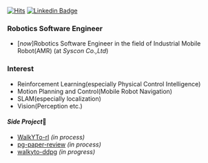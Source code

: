 [![Hits](https://hits.seeyoufarm.com/api/count/incr/badge.svg?url=https%3A%2F%2Fgithub.com%2FCUN-bjy)](https://hits.seeyoufarm.com)
[![Linkedin Badge](https://img.shields.io/badge/-LinkedIn-blue?style=flat-square&logo=Linkedin&logoColor=white&link=https://www.linkedin.com/in/seong-yun-byeon-8183a8113/)](https://www.linkedin.com/in/junyeob-baek-640abb5b/)


### Robotics Software Engineer
- [*now*]Robotics Software Engineer in the field of Industrial Mobile Robot(AMR) (at *Syscon Co.,Ltd*)

### Interest
- Reinforcement Learning(especially Physical Control Intelligence)
- Motion Planning and Control(Mobile Robot Navigation)
- SLAM(especially localization)
- Vision(Perception etc.)

#### *Side Project*🔭
- [WalkYTo-rl](https://github.com/CUN-bjy/WalkYTo-rl) *(in process)*
- [pg-paper-review](https://github.com/CUN-bjy/pg-paper-review) *(in process)*
- [walkyto-ddpg](https://github.com/CUN-bjy/walkyto-ddpg) *(in progress)*

<!--
**CUN-bjy/CUN-bjy** is a ✨ _special_ ✨ repository because its `README.md` (this file) appears on your GitHub profile.

Here are some ideas to get you started:

- 🔭 I’m currently working on ...
- 🌱 I’m currently learning ...
- 👯 I’m looking to collaborate on ...
- 🤔 I’m looking for help with ...
- 💬 Ask me about ...
- 📫 How to reach me: ...
- 😄 Pronouns: ...
- ⚡ Fun fact: ...
-->
